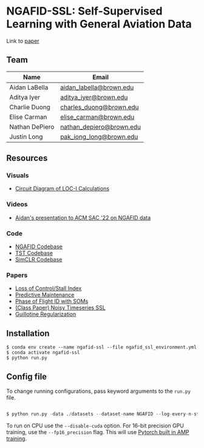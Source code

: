# NGAFID-SSL: Self-Supervised Learning with General Aviation Data

Link to [paper](https://openreview.net/forum?id=6FcBsTcXVE)
## Team
| Name       | Email              |
|------------|--------------------|
| Aidan LaBella  | aidan_labella@brown.edu    |
| Aditya Iyer |  aditya_iyer@brown.edu  |
| Charlie Duong  | charles_duong@brown.edu   |
| Elise Carman  | elise_carman@brown.edu   |
| Nathan DePiero | nathan_depiero@brown.edu |
| Justin Long | pak_iong_long@brown.edu |

## Resources
### Visuals
* [Circuit Diagram of LOC-I Calculations](./LOCI_diagram.pdf)
### Videos
* [Aidan's presentation to ACM SAC '22 on NGAFID data](https://youtu.be/3aDtjYJpVZA)
### Code
* [NGAFID Codebase](https://github.com/travisdesell/ngafid2.0)
* [TST Codebase](https://github.com/gzerveas/mvts_transformer)
* [SimCLR Codebase](https://github.com/sthalles/SimCLR)
### Papers
* [Loss of Control/Stall Index](https://www.se.rit.edu/~travis/papers/2022_sac_ngafid.pdf)
* [Predictive Maintenance](https://arxiv.org/abs/2110.03757)
* [Phase of Flight ID with SOMs](https://www.se.rit.edu/~travis/papers/2024_IEEE_WCCI_ms_som.pdf)
* [(Class Paper) Noisy Timeseries SSL](https://arxiv.org/pdf/2112.10139)
* [Guillotine Regularization](https://arxiv.org/abs/2206.13378)

## Installation

```
$ conda env create --name ngafid-ssl --file ngafid_ssl_environment.yml
$ conda activate ngafid-ssl
$ python run.py
```

## Config file

To change running configurations, pass keyword arguments to the ```run.py``` file.

```python

$ python run.py -data ./datasets --dataset-name NGAFID --log-every-n-steps 100 --epochs 100 

```
To run on CPU use the ```--disable-cuda``` option.
For 16-bit precision GPU training, use the ```--fp16_precision``` flag. This will use [Pytorch built in AMP training](https://pytorch.org/docs/stable/notes/amp_examples.html).
